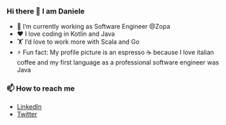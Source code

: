 ### Hi there 👋 I am Daniele

- 💼 I’m currently working as Software Engineer @Zopa 
- ❤️ I love coding in Kotlin and Java
- 🏋️ I’d love to work more with Scala and Go
- ⚡ Fun fact: My profile picture is an espresso ☕ because I love italian coffee and my first language as a professional software engineer was Java

### 📫 How to reach me
- [LinkedIn](https://www.linkedin.com/in/danieleascione/)
- [Twitter](https://twitter.com/Addirittura_Dan)

<!--
**audhumla/audhumla** is a ✨ _special_ ✨ repository because its `README.md` (this file) appears on your GitHub profile.

- 🤔 I’m looking for help with ...
- 💬 Ask me about ...
- 📫 How to reach me: ...
- 😄 Pronouns: ...
-->

